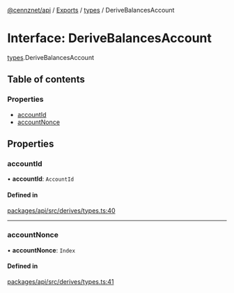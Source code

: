 [@cennznet/api](../README.md) / [Exports](../modules.md) / [types](../modules/types.md) / DeriveBalancesAccount

# Interface: DeriveBalancesAccount

[types](../modules/types.md).DeriveBalancesAccount

## Table of contents

### Properties

- [accountId](types.derivebalancesaccount.md#accountid)
- [accountNonce](types.derivebalancesaccount.md#accountnonce)

## Properties

### accountId

• **accountId**: `AccountId`

#### Defined in

[packages/api/src/derives/types.ts:40](https://github.com/cennznet/api.js/blob/bb4a996/packages/api/src/derives/types.ts#L40)

___

### accountNonce

• **accountNonce**: `Index`

#### Defined in

[packages/api/src/derives/types.ts:41](https://github.com/cennznet/api.js/blob/bb4a996/packages/api/src/derives/types.ts#L41)
